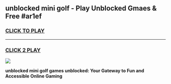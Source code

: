 
## unblocked mini golf - Play Unblocked Gmaes & Free #ar1ef
<h3>
<a href="https://news.freeplayer.one?title=unblocked_mini_golf&ref=24F">CLICK TO PLAY</a></h3>
<hr>

<h3>
<a href="https://news.freeplayer.one?title=unblocked_mini_golf&ref=24F">CLICK 2 PLAY</a>
  
</h3>

<a href="https://news.freeplayer.one?title=unblocked_mini_golf&ref=24F/"><img src="https://clearcache.store/games.png"></a>


**unblocked mini golf games unblocked: Your Gateway to Fun and Accessible Online Gaming**
